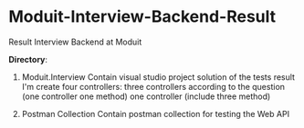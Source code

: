 # Moduit-Interview-Backend-Result
Result Interview Backend at Moduit

**Directory**:
1. Moduit.Interview
   Contain visual studio project solution of the tests result
   I'm create four controllers:
   three controllers according to the question (one controller one method) 
   one controller (include three method)
   
2. Postman Collection
   Contain postman collection for testing the Web API  
